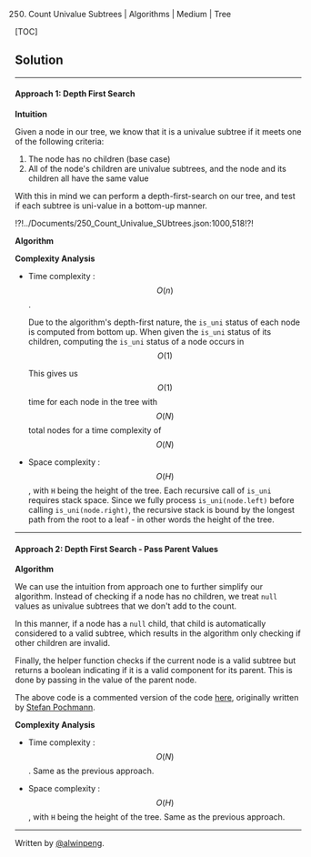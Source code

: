 250. Count Univalue Subtrees | Algorithms | Medium | Tree

[TOC]

## Solution

---

#### Approach 1: Depth First Search

**Intuition**

Given a node in our tree, we know that it is a univalue subtree if it meets one of the following criteria:

   1. The node has no children (base case)
   2. All of the node's children are univalue subtrees, and the node and its children all have the same value

With this in mind we can perform a depth-first-search on our tree, and test if each subtree is uni-value in a bottom-up manner.


!?!../Documents/250_Count_Univalue_SUbtrees.json:1000,518!?!

**Algorithm**



**Complexity Analysis**

* Time complexity : $$O(n)$$.

    Due to the algorithm's depth-first nature, the `is_uni` status of each node is computed from bottom up. When given the `is_uni` status of its children, computing the `is_uni` status of a node occurs in $$O(1)$$

    This gives us $$O(1)$$ time for each node in the tree with $$O(N)$$ total nodes for a time complexity of $$O(N)$$

* Space complexity : $$O(H)$$, with `H` being the height of the tree. Each recursive call of `is_uni` requires stack space. Since we fully process `is_uni(node.left)` before calling `is_uni(node.right)`, the recursive stack is bound by the longest path from the root to a leaf - in other words the height of the tree.



---

#### Approach 2: Depth First Search - Pass Parent Values

**Algorithm**

We can use the intuition from approach one to further simplify our algorithm. Instead of checking if a node has no children, we treat `null` values as univalue subtrees that we don't add to the count.

In this manner, if a node has a `null` child, that child is automatically considered to a valid subtree, which results in the algorithm only checking if other children are invalid.

Finally, the helper function checks if the current node is a valid subtree but returns a boolean indicating if it is a valid component for its parent. This is done by passing in the value of the parent node.




The above code is a commented version of the code [here](https://leetcode.com/problems/count-univalue-subtrees/discuss/67602/Java-11-lines-added), originally written by [Stefan Pochmann](https://leetcode.com/stefanpochmann/).


**Complexity Analysis**

* Time complexity : $$O(N)$$. Same as the previous approach.

* Space complexity : $$O(H)$$, with `H` being the height of the tree. Same as the previous approach.



---

Written by [@alwinpeng](https://leetcode.com/alwinpeng/).
